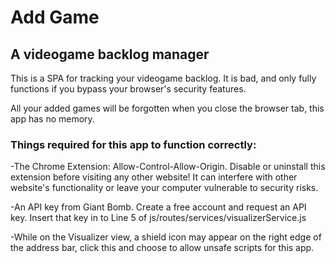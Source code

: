 <h1>Add Game</h1>
<h2>A videogame backlog manager</h2>

This is a SPA for tracking your videogame backlog. It is bad, and only fully functions if you bypass your browser's security features.

All your added games will be forgotten when you close the browser tab, this app has no memory.

<h3>Things required for this app to function correctly:</h3>

-The Chrome Extension: Allow-Control-Allow-Origin. Disable or uninstall this extension before visiting any other website! It can interfere with other website's functionality or leave your computer vulnerable to security risks.

-An API key from Giant Bomb. Create a free account and request an API key. Insert that key in to Line 5 of js/routes/services/visualizerService.js

-While on the Visualizer view, a shield icon may appear on the right edge of the address bar, click this and choose to allow unsafe scripts for this app.
